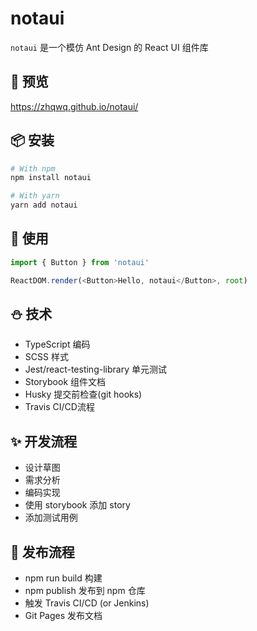 # notaui
`notaui` 是一个模仿 Ant Design 的 React UI 组件库

## 🎊 预览
https://zhqwq.github.io/notaui/

## 📦 安装

```bash
# With npm
npm install notaui

# With yarn
yarn add notaui
```

## 🔨 使用
```js
import { Button } from 'notaui'

ReactDOM.render(<Button>Hello, notaui</Button>, root)
```

## ⛄ 技术
- TypeScript 编码
- SCSS 样式
- Jest/react-testing-library 单元测试
- Storybook 组件文档
- Husky 提交前检查(git hooks)
- Travis CI/CD流程

## ✨ 开发流程

- 设计草图
- 需求分析
- 编码实现
- 使用 storybook 添加 story
- 添加测试用例

## 👻 发布流程
- npm run build 构建
- npm publish 发布到 npm 仓库
- 触发 Travis CI/CD (or Jenkins)
- Git Pages 发布文档

